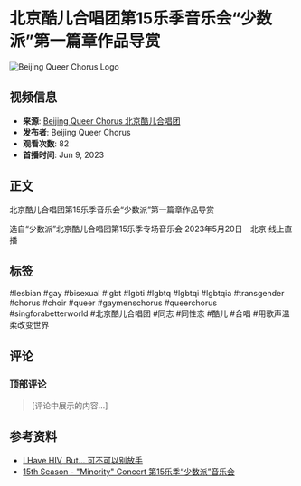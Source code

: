 # 北京酷儿合唱团第15乐季音乐会“少数派”第一篇章作品导赏

![Beijing Queer Chorus Logo](https://yt3.ggpht.com/1fhUuD7nnbQWPCHUvWqGOwaAwvTHLaVbIxQFcW8gzoWaYjjXPJWUxePq11a5SVjebVCAe6ND=s48-c-k-c0x00ffffff-no-rj)

## 视频信息

- **来源**: [Beijing Queer Chorus 北京酷儿合唱团](https://www.youtube.com/channel/UCNMAnNY_93rND1mh8qRP7fQ)
- **发布者**: Beijing Queer Chorus
- **观看次数**: 82
- **首播时间**: Jun 9, 2023

## 正文

北京酷儿合唱团第15乐季音乐会“少数派”第一篇章作品导赏

选自“少数派”北京酷儿合唱团第15乐季专场音乐会 2023年5月20日　北京·线上直播

## 标签

#lesbian #gay #bisexual #lgbt #lgbti #lgbtq #lgbtqi #lgbtqia #transgender #chorus #choir #queer #gaymenschorus #queerchorus #singforabetterworld #北京酷儿合唱团 #同志 #同性恋 #酷儿 #合唱 #用歌声温柔改变世界

## 评论

### 顶部评论

> [评论中展示的内容...]

## 参考资料

- [I Have HIV, But… 可不可以别放手](https://www.youtube.com/watch?v=r3xjU7gDdzo)
- [15th Season - "Minority" Concert 第15乐季“少数派”音乐会](https://www.youtube.com/watch?v=cvh1drC82EQ&list=PLTQlTZGcqYjvPk8xIZAEavjZ1yd1wrS6t)